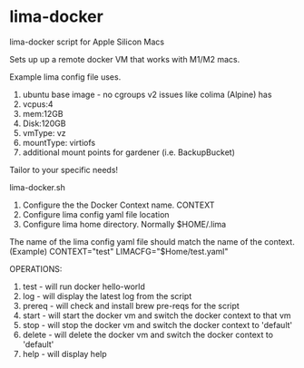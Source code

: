 # lima-docker
lima-docker script for Apple Silicon Macs

Sets up up a remote docker VM that works with M1/M2 macs.  

Example lima config file uses.
1) ubuntu base image - no cgroups v2 issues like colima (Alpine) has
2) vcpus:4
3) mem:12GB
4) Disk:120GB
5) vmType: vz
6) mountType: virtiofs
7) additional mount points for gardener (i.e. BackupBucket)

Tailor to your specific needs!


lima-docker.sh

1) Configure the the Docker Context name. CONTEXT
2) Configure lima config yaml file location
3) Configure lima home directory.  Normally $HOME/.lima

The name of the lima config yaml file should match the name of the context.
(Example)
CONTEXT="test"
LIMACFG="$Home/test.yaml"

OPERATIONS:

1) test    - will run docker hello-world
2) log     - will display the latest log from the script
3) prereq  - will check and install brew pre-reqs for the script
4) start   - will start the docker vm and switch the docker context to that vm
5) stop    - will stop the docker vm and switch the docker context to 'default'
6) delete  - will delete the docker vm and switch the docker context to 'default'
7) help    - will display help

   
